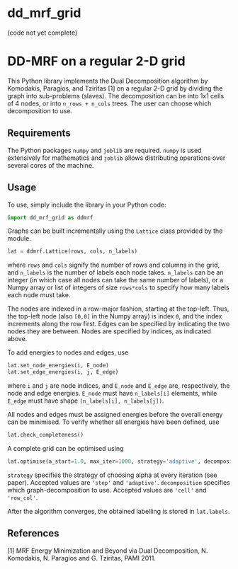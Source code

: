 # dd_mrf_grid

(code not yet complete)

DD-MRF on a regular 2-D grid
============================

This Python library implements the Dual Decomposition algorithm by Komodakis, Paragios, and Tziritas [1] on a regular
2-D grid by dividing the graph into sub-problems (slaves). The decomposition can be into 1x1 cells of 4 nodes, 
or into `n_rows + n_cols` trees. The user can choose which decomposition to use. 

Requirements
------------
The Python packages `numpy` and `joblib` are required. `numpy` is used extensively for mathematics and `joblib`
allows distributing operations over several cores of the machine. 

Usage
-----
To use, simply include the library in your Python code:
```python
import dd_mrf_grid as ddmrf
```      
Graphs can be built incrementally using the `Lattice` class provided by the module. 
```python
lat = ddmrf.Lattice(rows, cols, n_labels)
```      
where `rows` and `cols` signify the number of rows and columns in the grid, and `n_labels` is the number of labels 
each node takes. `n_labels` can be an integer (in which case all nodes can take the same number of labels), or a 
Numpy array or list of integers of size `rows*cols` to specify how many labels each node must take.

The nodes are indexed in a row-major fashion, starting at the top-left. Thus, the top-left node (also `[0,0]` in
the Numpy array) is index `0`, and the index increments along the row first. 
Edges can be specified by indicating the two nodes they are between. Nodes are specified by indices, as indicated
above. 

To add energies to nodes and edges, use
```python
lat.set_node_energies(i, E_node)
lat.set_edge_energies(i, j, E_edge)
```
where `i` and `j` are node indices, and `E_node` and `E_edge` are, respectively, the node and edge energies. `E_node` 
must have `n_labels[i]` elements, while `E_edge` must have shape `(n_labels[i], n_labels[j])`.

All nodes and edges must be assigned energies before the overall energy can be minimised. To verify whether all 
energies have been defined, use
```python
lat.check_completeness()
```

A complete grid can be optimised using 
```python
lat.optimise(a_start=1.0, max_iter=1000, strategy='adaptive', decomposition='row_col')
```
`strategy` specifies the strategy of choosing alpha at every iteration (see paper). Accepted values are
`'step'` and `'adaptive'`. `decomposition` specifies which graph-decomposition to use. Accepted values are
`'cell'` and `'row_col'`. 
 
After the algorithm converges, the obtained labelling is stored in `lat.labels`. 

References
----------
[1] MRF Energy Minimization and Beyond via Dual Decomposition, N. Komodakis, N. Paragios and G. Tziritas, PAMI 2011. 
